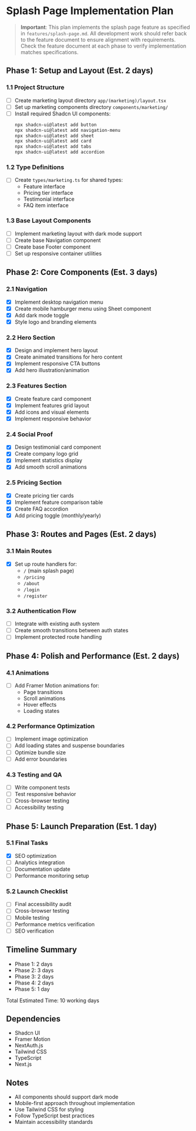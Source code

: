 # Splash Page Implementation Plan

> **Important**: This plan implements the splash page feature as specified in `features/splash-page.md`. All development work should refer back to the feature document to ensure alignment with requirements. Check the feature document at each phase to verify implementation matches specifications.

## Phase 1: Setup and Layout (Est. 2 days)

### 1.1 Project Structure
- [ ] Create marketing layout directory `app/(marketing)/layout.tsx`
- [ ] Set up marketing components directory `components/marketing/`
- [ ] Install required Shadcn UI components:
  ```bash
  npx shadcn-ui@latest add button
  npx shadcn-ui@latest add navigation-menu
  npx shadcn-ui@latest add sheet
  npx shadcn-ui@latest add card
  npx shadcn-ui@latest add tabs
  npx shadcn-ui@latest add accordion
  ```

### 1.2 Type Definitions
- [ ] Create `types/marketing.ts` for shared types:
  - Feature interface
  - Pricing tier interface
  - Testimonial interface
  - FAQ item interface

### 1.3 Base Layout Components
- [ ] Implement marketing layout with dark mode support
- [ ] Create base Navigation component
- [ ] Create base Footer component
- [ ] Set up responsive container utilities

## Phase 2: Core Components (Est. 3 days)

### 2.1 Navigation
- [x] Implement desktop navigation menu
- [x] Create mobile hamburger menu using Sheet component
- [x] Add dark mode toggle
- [x] Style logo and branding elements

### 2.2 Hero Section
- [x] Design and implement hero layout
- [x] Create animated transitions for hero content
- [x] Implement responsive CTA buttons
- [x] Add hero illustration/animation

### 2.3 Features Section
- [x] Create feature card component
- [x] Implement features grid layout
- [x] Add icons and visual elements
- [x] Implement responsive behavior

### 2.4 Social Proof
- [x] Design testimonial card component
- [x] Create company logo grid
- [x] Implement statistics display
- [x] Add smooth scroll animations

### 2.5 Pricing Section
- [x] Create pricing tier cards
- [x] Implement feature comparison table
- [x] Create FAQ accordion
- [x] Add pricing toggle (monthly/yearly)

## Phase 3: Routes and Pages (Est. 2 days)

### 3.1 Main Routes
- [x] Set up route handlers for:
  - `/` (main splash page)
  - `/pricing`
  - `/about`
  - `/login`
  - `/register`

### 3.2 Authentication Flow
- [ ] Integrate with existing auth system
- [ ] Create smooth transitions between auth states
- [ ] Implement protected route handling

## Phase 4: Polish and Performance (Est. 2 days)

### 4.1 Animations
- [ ] Add Framer Motion animations for:
  - Page transitions
  - Scroll animations
  - Hover effects
  - Loading states

### 4.2 Performance Optimization
- [ ] Implement image optimization
- [ ] Add loading states and suspense boundaries
- [ ] Optimize bundle size
- [ ] Add error boundaries

### 4.3 Testing and QA
- [ ] Write component tests
- [ ] Test responsive behavior
- [ ] Cross-browser testing
- [ ] Accessibility testing

## Phase 5: Launch Preparation (Est. 1 day)

### 5.1 Final Tasks
- [x] SEO optimization
- [ ] Analytics integration
- [ ] Documentation update
- [ ] Performance monitoring setup

### 5.2 Launch Checklist
- [ ] Final accessibility audit
- [ ] Cross-browser testing
- [ ] Mobile testing
- [ ] Performance metrics verification
- [ ] SEO verification

## Timeline Summary
- Phase 1: 2 days
- Phase 2: 3 days
- Phase 3: 2 days
- Phase 4: 2 days
- Phase 5: 1 day

Total Estimated Time: 10 working days

## Dependencies
- Shadcn UI
- Framer Motion
- NextAuth.js
- Tailwind CSS
- TypeScript
- Next.js

## Notes
- All components should support dark mode
- Mobile-first approach throughout implementation
- Use Tailwind CSS for styling
- Follow TypeScript best practices
- Maintain accessibility standards